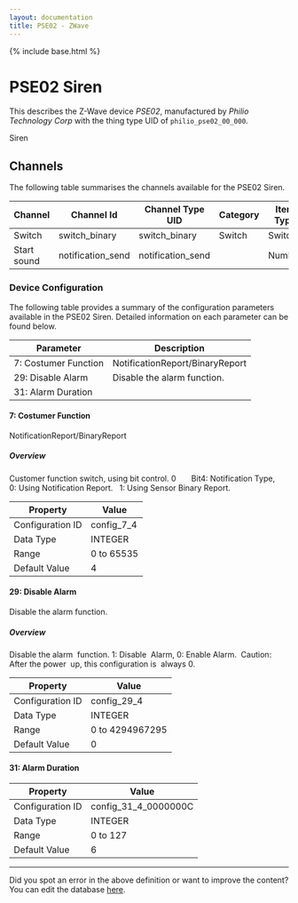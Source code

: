 ```yaml
---
layout: documentation
title: PSE02 - ZWave
---
```


{% include base.html %}

# PSE02 Siren

This describes the Z-Wave device *PSE02*, manufactured by *Philio Technology Corp* with the thing type UID of ```philio_pse02_00_000```. 

Siren


## Channels
The following table summarises the channels available for the PSE02 Siren.

| Channel | Channel Id | Channel Type UID | Category | Item Type |
|---------|------------|------------------|----------|-----------|
| Switch | switch_binary | switch_binary | Switch | Switch |
| Start sound | notification_send | notification_send |  | Number |


### Device Configuration
The following table provides a summary of the configuration parameters available in the PSE02 Siren.
Detailed information on each parameter can be found below.

| Parameter   | Description |
|-------------|-------------|
| 7: Costumer Function | NotificationReport/BinaryReport |
| 29: Disable Alarm | Disable the alarm function. |
| 31: Alarm Duration |  |


#### 7: Costumer Function

NotificationReport/BinaryReport  


##### Overview 

Customer function switch, using bit control. 0       Bit4: Notification Type,       0: Using Notification Report.   1: Using Sensor Binary Report.


| Property         | Value    |
|------------------|----------|
| Configuration ID | config_7_4 |
| Data Type        | INTEGER |
| Range | 0 to 65535 |
| Default Value | 4 |


#### 29: Disable Alarm

Disable the alarm function.  


##### Overview 

Disable the alarm  function. 1: Disable  Alarm, 0: Enable Alarm.  Caution: After the power  up, this configuration is  always 0.


| Property         | Value    |
|------------------|----------|
| Configuration ID | config_29_4 |
| Data Type        | INTEGER |
| Range | 0 to 4294967295 |
| Default Value | 0 |


#### 31: Alarm Duration


| Property         | Value    |
|------------------|----------|
| Configuration ID | config_31_4_0000000C |
| Data Type        | INTEGER |
| Range | 0 to 127 |
| Default Value | 6 |


---

Did you spot an error in the above definition or want to improve the content?
You can edit the database [here](http://www.cd-jackson.com/index.php/zwave/zwave-device-database/zwave-device-list/devicesummary/320).
